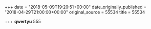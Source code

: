 +++
date = "2018-05-09T19:20:51+00:00"
date_originally_published = "2018-04-29T21:00:00+00:00"
original_source = 55534
title = 55534

+++
**qwertyu** 555